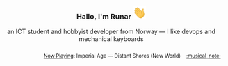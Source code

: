 <h3 align="center">Hallo, I'm Runar <img src="./assets/wave.gif" width="30px" height="30px"></h3>

<div align="center">an ICT student and hobbyist developer from Norway — I like devops and mechanical keyboards</div>

<br/>
<div align="right"><sub>
  <a href="https://www.last.fm/user/runarsf">Now Playing</a>: Imperial Age &mdash; Distant Shores (New World) &nbsp;&nbsp; <a href="https:&#x2F;&#x2F;www.last.fm&#x2F;music&#x2F;Imperial+Age&#x2F;_&#x2F;Distant+Shores">:musical_note:</a>
</sub></div>

